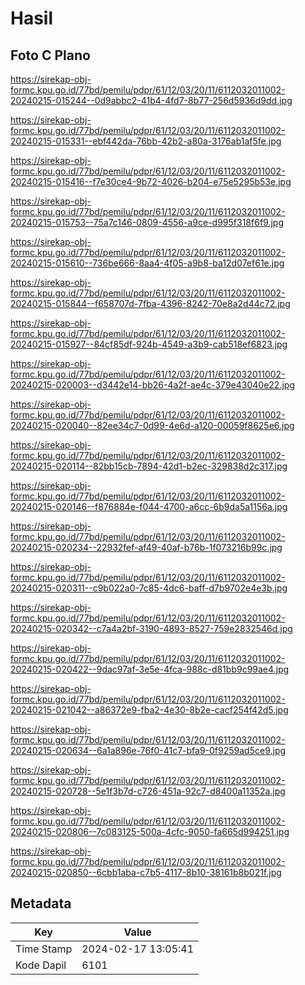 # Hasil

## Foto C Plano

https://sirekap-obj-formc.kpu.go.id/77bd/pemilu/pdpr/61/12/03/20/11/6112032011002-20240215-015244--0d9abbc2-41b4-4fd7-8b77-256d5936d9dd.jpg

https://sirekap-obj-formc.kpu.go.id/77bd/pemilu/pdpr/61/12/03/20/11/6112032011002-20240215-015331--ebf442da-76bb-42b2-a80a-3176ab1af5fe.jpg

https://sirekap-obj-formc.kpu.go.id/77bd/pemilu/pdpr/61/12/03/20/11/6112032011002-20240215-015416--f7e30ce4-9b72-4026-b204-e75e5295b53e.jpg

https://sirekap-obj-formc.kpu.go.id/77bd/pemilu/pdpr/61/12/03/20/11/6112032011002-20240215-015753--75a7c146-0809-4556-a9ce-d995f318f6f9.jpg

https://sirekap-obj-formc.kpu.go.id/77bd/pemilu/pdpr/61/12/03/20/11/6112032011002-20240215-015610--736be666-8aa4-4f05-a9b8-ba12d07ef61e.jpg

https://sirekap-obj-formc.kpu.go.id/77bd/pemilu/pdpr/61/12/03/20/11/6112032011002-20240215-015844--f658707d-7fba-4396-8242-70e8a2d44c72.jpg

https://sirekap-obj-formc.kpu.go.id/77bd/pemilu/pdpr/61/12/03/20/11/6112032011002-20240215-015927--84cf85df-924b-4549-a3b9-cab518ef6823.jpg

https://sirekap-obj-formc.kpu.go.id/77bd/pemilu/pdpr/61/12/03/20/11/6112032011002-20240215-020003--d3442e14-bb26-4a2f-ae4c-379e43040e22.jpg

https://sirekap-obj-formc.kpu.go.id/77bd/pemilu/pdpr/61/12/03/20/11/6112032011002-20240215-020040--82ee34c7-0d99-4e6d-a120-00059f8625e6.jpg

https://sirekap-obj-formc.kpu.go.id/77bd/pemilu/pdpr/61/12/03/20/11/6112032011002-20240215-020114--82bb15cb-7894-42d1-b2ec-329838d2c317.jpg

https://sirekap-obj-formc.kpu.go.id/77bd/pemilu/pdpr/61/12/03/20/11/6112032011002-20240215-020146--f876884e-f044-4700-a6cc-6b9da5a1156a.jpg

https://sirekap-obj-formc.kpu.go.id/77bd/pemilu/pdpr/61/12/03/20/11/6112032011002-20240215-020234--22932fef-af49-40af-b76b-1f073216b99c.jpg

https://sirekap-obj-formc.kpu.go.id/77bd/pemilu/pdpr/61/12/03/20/11/6112032011002-20240215-020311--c9b022a0-7c85-4dc6-baff-d7b9702e4e3b.jpg

https://sirekap-obj-formc.kpu.go.id/77bd/pemilu/pdpr/61/12/03/20/11/6112032011002-20240215-020342--c7a4a2bf-3190-4893-8527-759e2832546d.jpg

https://sirekap-obj-formc.kpu.go.id/77bd/pemilu/pdpr/61/12/03/20/11/6112032011002-20240215-020422--9dac97af-3e5e-4fca-988c-d81bb9c99ae4.jpg

https://sirekap-obj-formc.kpu.go.id/77bd/pemilu/pdpr/61/12/03/20/11/6112032011002-20240215-021042--a86372e9-fba2-4e30-8b2e-cacf254f42d5.jpg

https://sirekap-obj-formc.kpu.go.id/77bd/pemilu/pdpr/61/12/03/20/11/6112032011002-20240215-020634--6a1a896e-76f0-41c7-bfa9-0f9259ad5ce9.jpg

https://sirekap-obj-formc.kpu.go.id/77bd/pemilu/pdpr/61/12/03/20/11/6112032011002-20240215-020728--5e1f3b7d-c726-451a-92c7-d8400a11352a.jpg

https://sirekap-obj-formc.kpu.go.id/77bd/pemilu/pdpr/61/12/03/20/11/6112032011002-20240215-020806--7c083125-500a-4cfc-9050-fa665d994251.jpg

https://sirekap-obj-formc.kpu.go.id/77bd/pemilu/pdpr/61/12/03/20/11/6112032011002-20240215-020850--6cbb1aba-c7b5-4117-8b10-38161b8b021f.jpg


## Metadata

| Key        | Value               |
| ---------- | ------------------- |
| Time Stamp | 2024-02-17 13:05:41 |
| Kode Dapil | 6101                |



